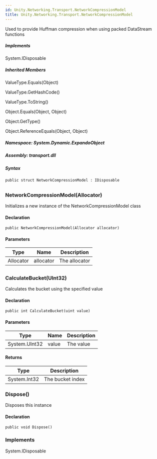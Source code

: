 ```yaml
---  
id: Unity.Networking.Transport.NetworkCompressionModel  
title: Unity.Networking.Transport.NetworkCompressionModel  
---
```


<div class="markdown level0 summary">

Used to provide Huffman compression when using packed DataStream
functions

</div>

<div class="markdown level0 conceptual">

</div>

<div classs="implements">

##### Implements

<div>

System.IDisposable

</div>

</div>

<div class="inheritedMembers">

##### Inherited Members

<div>

ValueType.Equals(Object)

</div>

<div>

ValueType.GetHashCode()

</div>

<div>

ValueType.ToString()

</div>

<div>

Object.Equals(Object, Object)

</div>

<div>

Object.GetType()

</div>

<div>

Object.ReferenceEquals(Object, Object)

</div>

</div>

##### **Namespace**: System.Dynamic.ExpandoObject

##### **Assembly**: transport.dll

##### Syntax

``` lang-csharp
public struct NetworkCompressionModel : IDisposable
```

## 

### NetworkCompressionModel(Allocator)

<div class="markdown level1 summary">

Initializes a new instance of the NetworkCompressionModel class

</div>

<div class="markdown level1 conceptual">

</div>

#### Declaration

``` lang-csharp
public NetworkCompressionModel(Allocator allocator)
```

#### Parameters

| Type      | Name      | Description   |
|-----------|-----------|---------------|
| Allocator | allocator | The allocator |

## 

### CalculateBucket(UInt32)

<div class="markdown level1 summary">

Calculates the bucket using the specified value

</div>

<div class="markdown level1 conceptual">

</div>

#### Declaration

``` lang-csharp
public int CalculateBucket(uint value)
```

#### Parameters

| Type          | Name  | Description |
|---------------|-------|-------------|
| System.UInt32 | value | The value   |

#### Returns

| Type         | Description      |
|--------------|------------------|
| System.Int32 | The bucket index |

### Dispose()

<div class="markdown level1 summary">

Disposes this instance

</div>

<div class="markdown level1 conceptual">

</div>

#### Declaration

``` lang-csharp
public void Dispose()
```

### Implements

<div>

System.IDisposable

</div>
